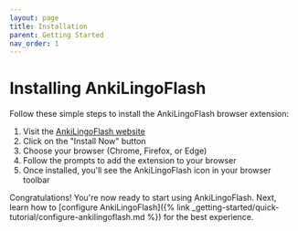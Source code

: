 ```yaml
---
layout: page
title: Installation
parent: Getting Started
nav_order: 1
---
```


# Installing AnkiLingoFlash

Follow these simple steps to install the AnkiLingoFlash browser extension:

1. Visit the [AnkiLingoFlash website](https://ankilingoflash.com)
2. Click on the "Install Now" button
3. Choose your browser (Chrome, Firefox, or Edge)
4. Follow the prompts to add the extension to your browser
5. Once installed, you'll see the AnkiLingoFlash icon in your browser toolbar

Congratulations! You're now ready to start using AnkiLingoFlash. Next, learn how to [configure AnkiLingoFlash]({% link _getting-started/quick-tutorial/configure-ankilingoflash.md %}) for the best experience.